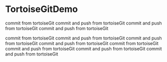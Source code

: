 TortoiseGitDemo
===============
commit from tortoiseGit
commit and push from tortoiseGit
commit and push from tortoiseGit
commit and push from tortoiseGit

commit from tortoiseGit
commit and push from tortoiseGit
commit and push from tortoiseGit
commit and push from tortoiseGit
commit from tortoiseGit
commit and push from tortoiseGit
commit and push from tortoiseGit
commit and push from tortoiseGit